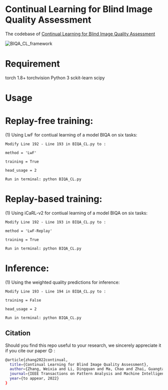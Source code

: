 # Continual Learning for Blind Image Quality Assessment
The codebase of  [Continual Learning for Blind Image Quality Assessment](https://arxiv.org/abs/2102.09717)

![BIQA_CL_framework](https://user-images.githubusercontent.com/14050646/170612919-af5704c8-c1ec-45c2-89fd-6d71420ca786.png)

# Requirement
torch 1.8+
torchvision
Python 3
sckit-learn
scipy


# Usage
# Replay-free training: 

(1) Using LwF for contiual learning of a model BIQA on six tasks:
```
Modify Line 192 - Line 193 in BIQA_CL.py to :

method = 'LwF'

training = True

head_usage = 2

Run in terminal: python BIQA_CL.py
```
# Replay-based training: 

(1) Using iCaRL-v2 for contiual learning of a model BIQA on six tasks:
```
Modify Line 192 - Line 193 in BIQA_CL.py to :

method = 'LwF-Replay'

training = True

Run in terminal: python BIQA_CL.py
```

# Inference:

(1) Using the weighted quality predictions for inference:
```
Modify Line 193 - Line 194 in BIQA_CL.py to :

training = False

head_usage = 2

Run in terminal: python BIQA_CL.py
```

## Citation

Should you find this repo useful to your research, we sincerely appreciate it if you cite our paper :blush: :
```bash
@article{zhang2022continual,
  title={Continual Learning for Blind Image Quality Assessment},
  author={Zhang, Weixia and Li, Dingquan and Ma, Chao and Zhai, Guangtao and Yang, Xiaokang and Ma, Kede},
  journal={IEEE Transactions on Pattern Analysis and Machine Intelligence},
  year={to appear, 2022}
}
```
